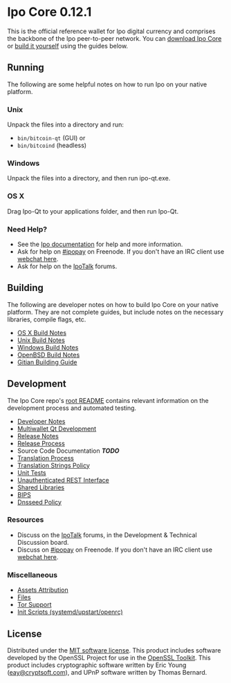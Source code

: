 Ipo Core 0.12.1
=====================

This is the official reference wallet for Ipo digital currency and comprises the backbone of the Ipo peer-to-peer network. You can [download Ipo Core](https://www.ipo.org/downloads/) or [build it yourself](#building) using the guides below.

Running
---------------------
The following are some helpful notes on how to run Ipo on your native platform.

### Unix

Unpack the files into a directory and run:

- `bin/bitcoin-qt` (GUI) or
- `bin/bitcoind` (headless)

### Windows

Unpack the files into a directory, and then run ipo-qt.exe.

### OS X

Drag Ipo-Qt to your applications folder, and then run Ipo-Qt.

### Need Help?

* See the [Ipo documentation](https://ipopay.atlassian.net/wiki/display/DOC)
for help and more information.
* Ask for help on [#ipopay](http://webchat.freenode.net?channels=ipopay) on Freenode. If you don't have an IRC client use [webchat here](http://webchat.freenode.net?channels=ipopay).
* Ask for help on the [IpoTalk](https://ipotalk.org/) forums.

Building
---------------------
The following are developer notes on how to build Ipo Core on your native platform. They are not complete guides, but include notes on the necessary libraries, compile flags, etc.

- [OS X Build Notes](build-osx.md)
- [Unix Build Notes](build-unix.md)
- [Windows Build Notes](build-windows.md)
- [OpenBSD Build Notes](build-openbsd.md)
- [Gitian Building Guide](gitian-building.md)

Development
---------------------
The Ipo Core repo's [root README](/README.md) contains relevant information on the development process and automated testing.

- [Developer Notes](developer-notes.md)
- [Multiwallet Qt Development](multiwallet-qt.md)
- [Release Notes](release-notes.md)
- [Release Process](release-process.md)
- Source Code Documentation ***TODO***
- [Translation Process](translation_process.md)
- [Translation Strings Policy](translation_strings_policy.md)
- [Unit Tests](unit-tests.md)
- [Unauthenticated REST Interface](REST-interface.md)
- [Shared Libraries](shared-libraries.md)
- [BIPS](bips.md)
- [Dnsseed Policy](dnsseed-policy.md)

### Resources
* Discuss on the [IpoTalk](https://ipotalk.org/) forums, in the Development & Technical Discussion board.
* Discuss on [#ipopay](http://webchat.freenode.net/?channels=ipopay) on Freenode. If you don't have an IRC client use [webchat here](http://webchat.freenode.net/?channels=ipopay).

### Miscellaneous
- [Assets Attribution](assets-attribution.md)
- [Files](files.md)
- [Tor Support](tor.md)
- [Init Scripts (systemd/upstart/openrc)](init.md)

License
---------------------
Distributed under the [MIT software license](http://www.opensource.org/licenses/mit-license.php).
This product includes software developed by the OpenSSL Project for use in the [OpenSSL Toolkit](https://www.openssl.org/). This product includes
cryptographic software written by Eric Young ([eay@cryptsoft.com](mailto:eay@cryptsoft.com)), and UPnP software written by Thomas Bernard.
